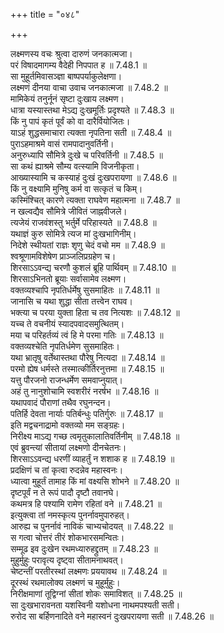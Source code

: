 +++
title = "०४८"

+++


  
लक्ष्मणस्य वचः श्रुत्वा दारुणं जनकात्मजा।  
परं विषादमागम्य वैदेही निपपात ह ॥ 7.48.1 ॥   
सा मुहूर्तमिवासञ्ज्ञा बाष्पपर्याकुलेक्षणा।  
लक्ष्मणं दीनया वाचा उवाच जनकात्मजा ॥ 7.48.2 ॥   
मामिकेयं तनुर्नूनं सृष्टा दुःखाय लक्ष्मण।  
धात्रा यस्यास्तथा मेऽद्य दुःखमूर्तिः प्रदृश्यते ॥ 7.48.3 ॥   
किं नु पापं कृतं पूर्वं को वा दारैर्वियोजितः।  
याऽहं शुद्धसमाचारा त्यक्ता नृपतिना सती ॥ 7.48.4 ॥   
पुराऽहमाश्रमे वासं रामपादानुवर्तिनी।  
अनुरुध्यापि सौमित्रे दुःखे च परिवर्तिनी ॥ 7.48.5 ॥   
सा कथं ह्याश्रमे सौम्य वत्स्यामि विजनीकृता।  
आख्यास्यामि च कस्याहं दुःखं दुःखपरायणा ॥ 7.48.6 ॥   
किं नु वक्ष्यामि मुनिषु कर्म वा सत्कृतं च किम्।  
कस्मिंश्चित् कारणे त्यक्ता राघवेण महात्मना ॥ 7.48.7 ॥   
न खल्वद्यैव सौमित्रे जीवितं जाह्नवीजले।  
त्यजेयं राजवंशस्तु भर्तुर्मे परिहास्यते ॥ 7.48.8 ॥   
यथाज्ञं कुरु सोमित्रे त्यज मां दुःखभागिनीम्।  
निदेशे स्थीयतां राज्ञः शृणु चेदं वचो मम ॥ 7.48.9 ॥   
श्वश्रूणामविशेषेण प्राञ्जलिप्रग्रहेण च।  
शिरसाऽऽवन्द्य चरणौ कुशलं ब्रूहि पार्थिवम् ॥ 7.48.10 ॥   
शिरसाऽभिनतो ब्रूयाः सर्वासामेव लक्ष्मण।  
वक्तव्यश्चापि नृपतिर्धर्मेषु सुसमाहितः ॥ 7.48.11 ॥   
जानासि च यथा शुद्धा सीता तत्त्वेन राघव।  
भक्त्या च परया युक्ता हिता च तव नित्यशः ॥ 7.48.12 ॥   
यच्च ते वचनीयं स्यादपवादसमुत्थितम्।  
मया च परिहर्तव्यं त्वं हि मे परमा गतिः ॥ 7.48.13 ॥   
वक्तव्यश्चेति नृपतिर्धमेण सुसमाहितः।  
यथा भ्रातृषु वर्तेथास्तथा पौरेषु नित्यदा ॥ 7.48.14 ॥   
परमो ह्येष धर्मस्ते तस्मात्कीर्तिरनुत्तमा ॥ 7.48.15 ॥   
यत्तु पौरजनो राजन्धर्मेण समवाप्नुयात्।  
अहं तु नानुशोचामि स्वशरीरं नरर्षभ ॥ 7.48.16 ॥   
यथापवादं पौराणां तथैव रघुनन्दन।  
पतिर्हि देवता नार्याः पतिर्बन्धुः पतिर्गुरुः ॥ 7.48.17 ॥   
इति मद्वचनाद्रामो वक्तव्यो मम सङ्ग्रहः।  
निरीक्ष्य माऽद्य गच्छ त्वमृतुकालातिवर्तिनीम् ॥ 7.48.18 ॥   
एवं ब्रुवन्त्यां सीतायां लक्ष्मणो दीनचेतनः।  
शिरसाऽऽवन्द्य धरणीं व्याहर्तुं न शशाक ह ॥ 7.48.19 ॥   
प्रदक्षिणं च तां कृत्वा रुदन्नेव महास्वनः।  
ध्यात्वा मुहूर्तं तामाह किं मां वक्ष्यसि शोभने ॥ 7.48.20 ॥   
दृष्टपूर्वं न ते रूपं पादौ दृष्टौ तवानघे।  
कथमत्र हि पश्यामि रामेण रहितां वने ॥ 7.48.21 ॥   
इत्युक्त्वा तां नमस्कृत्य पुनर्नावमुपारुहत्।  
आरुह्य च पुनर्नावं नाविकं चाभ्यचोदयत् ॥ 7.48.22 ॥   
स गत्वा चोत्तरं तीरं शोकभारसमन्वितः।  
सम्मूढ इव दुःखेन रथमध्यारुहद्द्रुतम् ॥ 7.48.23 ॥   
मुहुर्मुहुः परावृत्य दृष्ट्वा सीतामनाथवत्।  
चेष्टन्तीं परतीरस्थां लक्ष्मणः प्रययावथ ॥ 7.48.24 ॥   
दूरस्थं रथमालोक्य लक्ष्मणं च मुहूर्मुहुः।  
निरीक्षमाणां तूद्विग्नां सीतां शोकः समाविशत् ॥ 7.48.25 ॥   
सा दुःखभारावनता यशस्विनी यशोधना नाथमपश्यती सती।  
रुरोद सा बर्हिणनादिते वने महास्वनं दुःखपरायणा सती ॥ 7.48.26 ॥   
